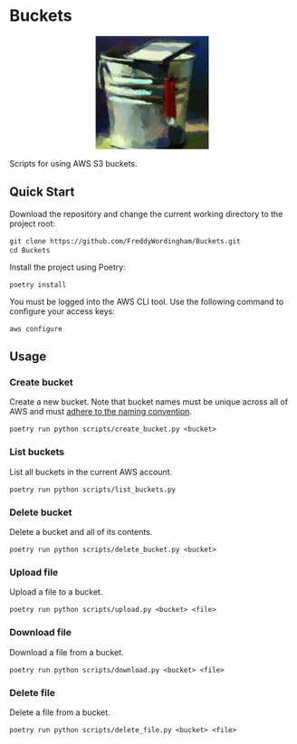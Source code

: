 # Buckets

<p align="center">
    <img src="./resources/images/logo.svg" width="200" height="200" />
</p>

Scripts for using AWS S3 buckets.

## Quick Start

Download the repository and change the current working directory to the project root:

```shell
git clone https://github.com/FreddyWordingham/Buckets.git
cd Buckets
```

Install the project using Poetry:

```shell
poetry install
```

You must be logged into the AWS CLI tool.
Use the following command to configure your access keys:

```shell
aws configure
```

## Usage

### Create bucket

Create a new bucket.
Note that bucket names must be unique across all of AWS and must [adhere to the naming convention](https://docs.aws.amazon.com/AmazonS3/latest/userguide/bucketnamingrules.html).

```shell
poetry run python scripts/create_bucket.py <bucket>
```

### List buckets

List all buckets in the current AWS account.

```shell
poetry run python scripts/list_buckets.py
```

### Delete bucket

Delete a bucket and all of its contents.

```shell
poetry run python scripts/delete_bucket.py <bucket>
```

### Upload file

Upload a file to a bucket.

```shell
poetry run python scripts/upload.py <bucket> <file>
```

### Download file

Download a file from a bucket.

```shell
poetry run python scripts/download.py <bucket> <file>
```

### Delete file

Delete a file from a bucket.

```shell
poetry run python scripts/delete_file.py <bucket> <file>
```
